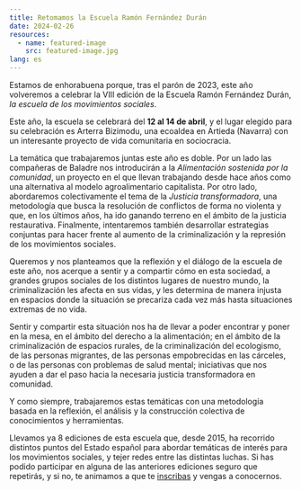 ```yaml
---
title: Retomamos la Escuela Ramón Fernández Durán
date: 2024-02-26
resources:
  - name: featured-image
    src: featured-image.jpg
lang: es
---
```


Estamos de enhorabuena porque, tras el parón de 2023, este año volveremos a celebrar la VIII edición de la Escuela Ramón Fernández Durán, _la escuela de los movimientos sociales_. 

Este año, la escuela se celebrará del **12 al 14 de abril**, y el lugar elegido para su celebración es Arterra Bizimodu, una ecoaldea en Artieda (Navarra) con un interesante proyecto de vida comunitaria en sociocracia. 

La temática que trabajaremos juntas este año es doble. Por un lado las compañeras de Baladre nos introducirán a la _Alimentación sostenida por la comunidad_, un proyecto en el que llevan trabajando desde hace años como una alternativa al modelo agroalimentario capitalista. Por otro lado, abordaremos colectivamente el tema de la _Justicia transformadora_, una metodología que busca la resolución de conflictos de forma no violenta y que, en los últimos años, ha ido ganando terreno en el ámbito de la justicia restaurativa. Finalmente, intentaremos también desarrollar estrategias conjuntas para hacer frente al aumento de la criminalización y la represión de los movimientos sociales.

Queremos y nos planteamos que la reflexión y el diálogo de la escuela de este año, nos acerque a sentir y a compartir cómo en esta sociedad, a grandes grupos sociales de los distintos lugares de nuestro mundo, la criminalización les afecta en sus vidas, y les determina de manera injusta en espacios donde la situación se precariza cada vez más hasta situaciones extremas de no vida.

Sentir y compartir esta situación nos ha de llevar a poder encontrar y poner en la mesa, en el ámbito del derecho a la alimentación; en el ámbito de la criminalización de espacios rurales, de la criminalización del ecologismo, de las personas migrantes, de las personas empobrecidas en las cárceles, o de las personas con problemas de salud mental; iniciativas que nos ayuden a dar el paso hacia la necesaria justicia transformadora en comunidad.

Y como siempre, trabajaremos estas temáticas con una metodología basada en la reflexión, el análisis y la construcción colectiva de conocimientos y herramientas.

Llevamos ya 8 ediciones de esta escuela que, desde 2015, ha recorrido distintos puntos del Estado español para abordar temáticas de interés para los movimientos sociales, y tejer redes entre las distintas luchas. Si has podido participar en alguna de las anteriores ediciones seguro que repetirás, y si no, te animamos a que te [inscribas](/inscripcion) y vengas a conocernos.